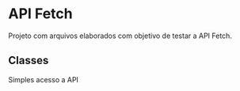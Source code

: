 # API Fetch
Projeto com arquivos elaborados com objetivo de testar a API Fetch.

## Classes
Simples acesso a API
